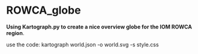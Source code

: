 # ROWCA_globe

**Using Kartograph.py to create a nice overview globe for the IOM ROWCA region**.

use the code:
kartograph world.json -o world.svg -s style.css
